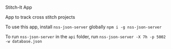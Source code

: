 Stitch-It App

App to track cross stitch projects

To use this app, install `nss-json-server` globally
`npm i -g nss-json-server`

To run `nss-json-server` in the `api` folder, run `nss-json-server -X 7h -p 5002 -w database.json`